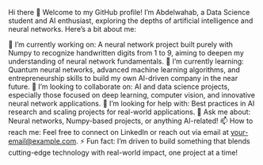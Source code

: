 Hi there 👋
Welcome to my GitHub profile! I’m Abdelwahab, a Data Science student and AI enthusiast, exploring the depths of artificial intelligence and neural networks. Here’s a bit about me:

🔭 I’m currently working on: A neural network project built purely with Numpy to recognize handwritten digits from 1 to 9, aiming to deepen my understanding of neural network fundamentals.
🌱 I’m currently learning: Quantum neural networks, advanced machine learning algorithms, and entrepreneurship skills to build my own AI-driven company in the near future.
👯 I’m looking to collaborate on: AI and data science projects, especially those focused on deep learning, computer vision, and innovative neural network applications.
🤔 I’m looking for help with: Best practices in AI research and scaling projects for real-world applications.
💬 Ask me about: Neural networks, Numpy-based projects, or anything AI-related!
📫 How to reach me: Feel free to connect on LinkedIn or reach out via email at your-email@example.com.
⚡ Fun fact: I’m driven to build something that blends cutting-edge technology with real-world impact, one project at a time!
